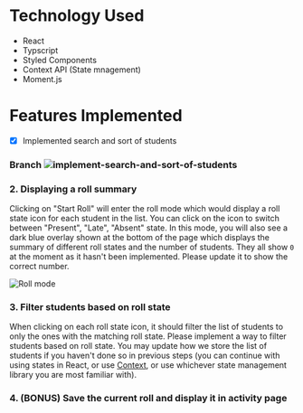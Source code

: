 # Technology Used
- React 
- Typscript 
- Styled Components 
- Context API (State mnagement)
- Moment.js


# Features Implemented 
- [x] Implemented search and sort of students
### Branch ![implement-search-and-sort-of-students](https://github.com/manchandajayant/orah-engineering-test/tree/implement-search-and-sort-of-students)


### 2. Displaying a roll summary
Clicking on "Start Roll" will enter the roll mode which would display a roll state icon for each student in the list. You can click on the icon to switch between "Present", "Late", "Absent" state. In this mode, you will also see a dark blue overlay shown at the bottom of the page which displays the summary of different roll states and the number of students. They all show `0` at the moment as it hasn't been implemented. Please update it to show the correct number.

![Roll mode](../screenshots/03_roll_mode.png)

### 3. Filter students based on roll state
When clicking on each roll state icon, it should filter the list of students to only the ones with the matching roll state. Please implement a way to filter students based on roll state. You may update how we store the list of students if you haven't done so in previous steps (you can continue with using states in React, or use [Context](https://reactjs.org/docs/context.html), or use whichever state management library you are most familiar with).

### 4. (BONUS) Save the current roll and display it in activity page